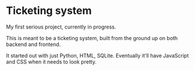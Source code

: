 # Ticketing system
 
My first serious project, currently in progress.

This is meant to be a ticketing system, built from the ground up on both backend and frontend.

It started out with just Python, HTML, SQLite. Eventually it'll have JavaScript and CSS when it needs to look pretty.
